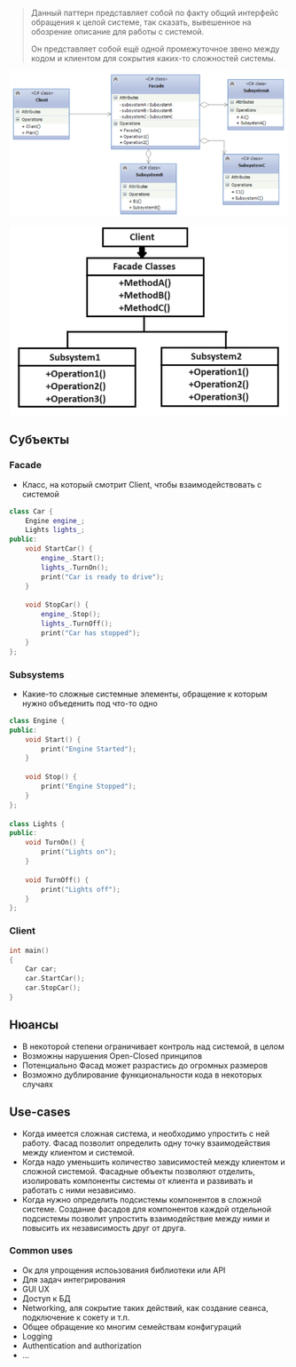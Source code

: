 
> Данный паттерн представляет собой по факту общий интерфейс обращения к целой системе, так сказать, вывешенное на обозрение описание для работы с системой.
> 
> Он представляет собой ещё одной промежуточное звено между кодом и клиентом для сокрытия каких-то сложностей системы.

![Untitled](image-storage/Untitled%204.png)

![Untitled](image-storage/Untitled%201%202.png)

## Субъекты

### Facade

- Класс, на который смотрит Client, чтобы взаимодействовать с системой

```cpp
class Car {
	Engine engine_;
	Lights lights_;
public:
	void StartCar() {
		engine_.Start();
		lights_.TurnOn();
		print("Car is ready to drive");
	}

	void StopCar() {
		engine_.Stop();
		lights_.TurnOff();
		print("Car has stopped");
	}
};

```

### Subsystems

- Какие-то сложные системные элементы, обращение к которым нужно объеденить под что-то одно

```cpp
class Engine {
public:
	void Start() {
		print("Engine Started");
	}

	void Stop() {
		print("Engine Stopped");
	}
};

class Lights {
public:
	void TurnOn() {
		print("Lights on");
	}

	void TurnOff() {
		print("Lights off");
	}
};

```

### Client

```cpp
int main()
{
	Car car;
	car.StartCar();
	car.StopCar();
}

```

## Нюансы

- В некоторой степени ограничивает контроль над системой, в целом
- Возможны нарушения Open-Closed принципов
- Потенциально Фасад может разрастись до огромных размеров
- Возможно дублирование функциональности кода в некоторых случаях

## Use-cases

- Когда имеется сложная система, и необходимо упростить с ней работу. Фасад позволит определить одну точку взаимодействия между клиентом и системой.
- Когда надо уменьшить количество зависимостей между клиентом и сложной системой. Фасадные объекты позволяют отделить, изолировать компоненты системы от клиента и развивать и работать с ними независимо.
- Когда нужно определить подсистемы компонентов в сложной системе. Создание фасадов для компонентов каждой отдельной подсистемы позволит упростить взаимодействие между ними и повысить их независимость друг от друга.

### Common uses

- Ок для упрощения испоьзования библиотеки или API
- Для задач интегрирования
- GUI UX
- Доступ к БД
- Networking, аля сокрытие таких действий, как создание сеанса, подключение к сокету и т.п.
- Общее обращение ко многим семействам конфигураций
- Logging
- Authentication and authorization
- ...